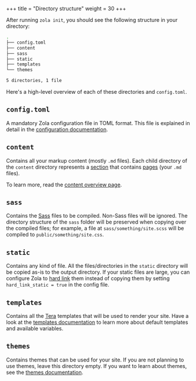 +++
title = "Directory structure"
weight = 30
+++

After running `zola init`, you should see the following structure in your directory:

```bash
.
├── config.toml
├── content
├── sass
├── static
├── templates
└── themes

5 directories, 1 file
```

Here's a high-level overview of each of these directories and `config.toml`.

## `config.toml`

A mandatory Zola configuration file in TOML format.
This file is explained in detail in the [configuration documentation](@/getting-started/configuration.md).

## `content`

Contains all your markup content (mostly `.md` files).
Each child directory of the `content` directory represents a [section](@/content/section.md)
that contains [pages](@/content/page.md) (your `.md` files).

To learn more, read the [content overview page](@/content/overview.md).

## `sass`

Contains the [Sass](http://sass-lang.com) files to be compiled. Non-Sass files will be ignored.
The directory structure of the `sass` folder will be preserved when copying over the compiled files; for example, a file at
`sass/something/site.scss` will be compiled to `public/something/site.css`.

## `static`

Contains any kind of file. All the files/directories in the `static` directory will be copied as-is to the output directory.
If your static files are large, you can configure Zola to [hard link](https://en.wikipedia.org/wiki/Hard_link) them
instead of copying them by setting `hard_link_static = true` in the config file.

## `templates`

Contains all the [Tera](https://tera.netlify.com) templates that will be used to render your site.
Have a look at the [templates documentation](@/templates/_index.md) to learn more about default templates
and available variables.

## `themes`

Contains themes that can be used for your site. If you are not planning to use themes, leave this directory empty.
If you want to learn about themes, see the [themes documentation](@/themes/_index.md).
